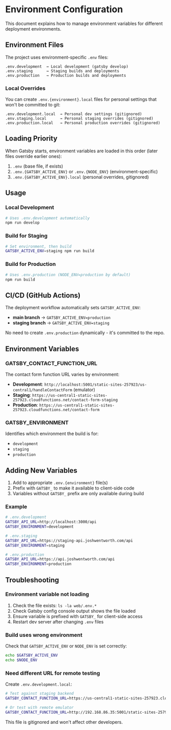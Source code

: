 # Environment Configuration

This document explains how to manage environment variables for different deployment environments.

## Environment Files

The project uses environment-specific `.env` files:

```
.env.development  → Local development (gatsby develop)
.env.staging      → Staging builds and deployments
.env.production   → Production builds and deployments
```

### Local Overrides

You can create `.env.{environment}.local` files for personal settings that won't be committed to git:

```
.env.development.local  → Personal dev settings (gitignored)
.env.staging.local      → Personal staging overrides (gitignored)
.env.production.local   → Personal production overrides (gitignored)
```

## Loading Priority

When Gatsby starts, environment variables are loaded in this order (later files override earlier ones):

1. `.env` (base file, if exists)
2. `.env.{GATSBY_ACTIVE_ENV}` or `.env.{NODE_ENV}` (environment-specific)
3. `.env.{GATSBY_ACTIVE_ENV}.local` (personal overrides, gitignored)

## Usage

### Local Development

```bash
# Uses .env.development automatically
npm run develop
```

### Build for Staging

```bash
# Set environment, then build
GATSBY_ACTIVE_ENV=staging npm run build
```

### Build for Production

```bash
# Uses .env.production (NODE_ENV=production by default)
npm run build
```

## CI/CD (GitHub Actions)

The deployment workflow automatically sets `GATSBY_ACTIVE_ENV`:

- **main branch** → `GATSBY_ACTIVE_ENV=production`
- **staging branch** → `GATSBY_ACTIVE_ENV=staging`

No need to create `.env.production` dynamically - it's committed to the repo.

## Environment Variables

### GATSBY_CONTACT_FUNCTION_URL

The contact form function URL varies by environment:

- **Development**: `http://localhost:5001/static-sites-257923/us-central1/handleContactForm` (emulator)
- **Staging**: `https://us-central1-static-sites-257923.cloudfunctions.net/contact-form-staging`
- **Production**: `https://us-central1-static-sites-257923.cloudfunctions.net/contact-form`

### GATSBY_ENVIRONMENT

Identifies which environment the build is for:

- `development`
- `staging`
- `production`

## Adding New Variables

1. Add to appropriate `.env.{environment}` file(s)
2. Prefix with `GATSBY_` to make it available to client-side code
3. Variables without `GATSBY_` prefix are only available during build

### Example

```bash
# .env.development
GATSBY_API_URL=http://localhost:3000/api
GATSBY_ENVIRONMENT=development

# .env.staging
GATSBY_API_URL=https://staging-api.joshwentworth.com/api
GATSBY_ENVIRONMENT=staging

# .env.production
GATSBY_API_URL=https://api.joshwentworth.com/api
GATSBY_ENVIRONMENT=production
```

## Troubleshooting

### Environment variable not loading

1. Check the file exists: `ls -la web/.env.*`
2. Check Gatsby config console output shows the file loaded
3. Ensure variable is prefixed with `GATSBY_` for client-side access
4. Restart dev server after changing `.env` files

### Build uses wrong environment

Check that `GATSBY_ACTIVE_ENV` or `NODE_ENV` is set correctly:

```bash
echo $GATSBY_ACTIVE_ENV
echo $NODE_ENV
```

### Need different URL for remote testing

Create `.env.development.local`:

```bash
# Test against staging backend
GATSBY_CONTACT_FUNCTION_URL=https://us-central1-static-sites-257923.cloudfunctions.net/contact-form-staging

# Or test with remote emulator
GATSBY_CONTACT_FUNCTION_URL=http://192.168.86.35:5001/static-sites-257923/us-central1/handleContactForm
```

This file is gitignored and won't affect other developers.
